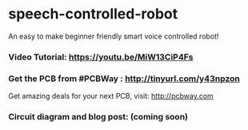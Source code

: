 # speech-controlled-robot
An easy to make beginner friendly smart voice controlled robot!

### Video Tutorial: https://youtu.be/MiW13CiP4Fs
### Get the PCB from #PCBWay : http://tinyurl.com/y43npzon
Get amazing deals for your next PCB, visit: http://pcbway.com
### Circuit diagram and blog post: (coming soon)
